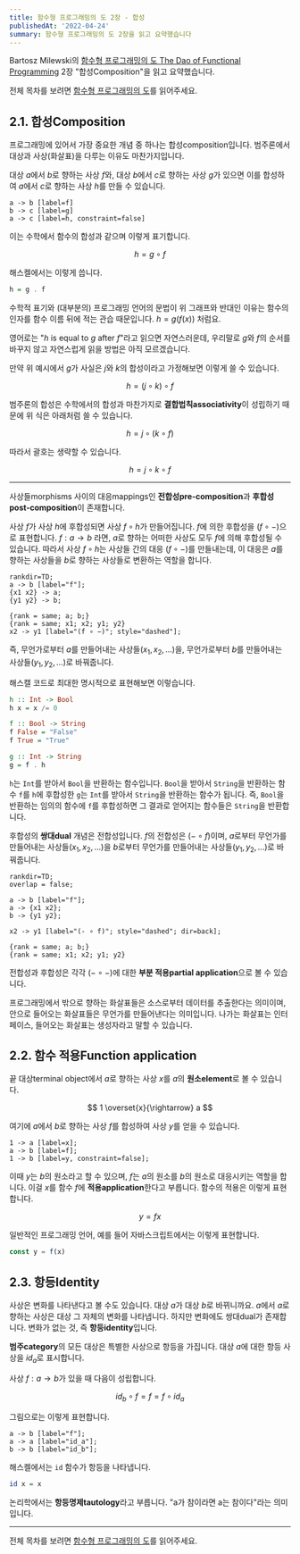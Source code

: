 ```yaml
---
title: 함수형 프로그래밍의 도 2장 - 합성
publishedAt: '2022-04-24'
summary: 함수형 프로그래밍의 도 2장을 읽고 요약했습니다
---
```


Bartosz Milewski의 [함수형 프로그래밍의 도 The Dao of Functional
Programming](https://github.com/BartoszMilewski/Publications/tree/master/TheDaoOfFP)
2장 "합성Composition"을 읽고 요약했습니다.

전체 목차를 보려면 [함수형 프로그래밍의 도](/posts/dao-fp)를 읽어주세요.

## 2.1. 합성Composition

프로그래밍에 있어서 가장 중요한 개념 중 하나는 합성composition입니다. 범주론에서 대상과
사상(화살표)을 다루는 이유도 마찬가지입니다.

대상 $a$에서 $b$로 향하는 사상 $f$와, 대상 $b$에서 $c$로 향하는 사상 $g$가 있으면 이를
합성하여 $a$에서 $c$로 향하는 사상 $h$를 만들 수 있습니다.

```render-category
a -> b [label=f]
b -> c [label=g]
a -> c [label=h, constraint=false]
```

이는 수학에서 함수의 합성과 같으며 이렇게 표기합니다.

$$
h = g \circ f
$$

해스켈에서는 이렇게 씁니다.

```haskell
h = g . f
```

수학적 표기와 (대부분의) 프로그래밍 언어의 문법이 위 그래프와 반대인 이유는 함수의 인자를 함수
이름 뒤에 적는 관습 때문입니다. $h = g(f(x))$ 처럼요.

영어로는 "$h$ is equal to $g$ after $f$"라고 읽으면 자연스러운데, 우리말로 $g$와 $f$의
순서를 바꾸지 않고 자연스럽게 읽을 방법은 아직 모르겠습니다.

만약 위 예시에서 $g$가 사실은 $j$와 $k$의 합성이라고 가정해보면 이렇게 쓸 수 있습니다.

$$
h = (j \circ k) \circ f
$$

범주론의 합성은 수학에서의 합성과 마찬가지로 **결합법칙associativity**이 성립하기 때문에
위 식은 아래처럼 쓸 수 있습니다.

$$
h = j \circ (k \circ f)
$$

따라서 괄호는 생략할 수 있습니다.

$$
h = j \circ k \circ f
$$

---

사상들morphisms 사이의 대응mappings인 **전합성pre-composition**과
**후합성post-composition**이 존재합니다.

사상 $f$가 사상 $h$에 후합성되면 사상 $f \circ h$가 만들어집니다. $f$에 의한 후합성을
$(f \circ -)$으로 표현합니다. $f: a \rightarrow b$ 라면, $a$로 향하는 어떠한 사상도
모두 $f$에 의해 후합성될 수 있습니다. 따라서 사상 $f \circ h$는 사상들 간의 대응
$(f \circ -)$를 만들내는데, 이 대응은 $a$를 향하는 사상들을 $b$로 향하는 사상들로 변환하는
역할을 합니다.

```render-category
rankdir=TD;
a -> b [label="f"];
{x1 x2} -> a;
{y1 y2} -> b;

{rank = same; a; b;}
{rank = same; x1; x2; y1; y2}
x2 -> y1 [label="(f ∘ −)"; style="dashed"];
```

즉, 무언가로부터 $a$를 만들어내는 사상들($x_1, x_2, ...$)을, 무언가로부터 $b$를 만들어내는
사상들($y_1, y_2, ...$)로 바꿔줍니다.

해스캘 코드로 최대한 명시적으로 표현해보면 이렇습니다.

```haskell
h :: Int -> Bool
h x = x /= 0

f :: Bool -> String
f False = "False"
f True = "True"

g :: Int -> String
g = f . h
```

`h`는 `Int`를 받아서 `Bool`을 반환하는 함수입니다. `Bool`을 받아서 `String`을 반환하는
함수 `f`를 `h`에 후합성한 `g`는 `Int`를 받아서 `String`을 반환하는 함수가 됩니다.
즉, `Bool`을 반환하는 임의의 함수에 `f`를 후합성하면 그 결과로 얻어지는 함수들은 `String`을
반환합니다.

후합성의 **쌍대dual** 개념은 전합성입니다. $f$의 전합성은 $(- \circ f)$이며, $a$로부터
무언가를 만들어내는 사상들($x_1, x_2, ...$)을 $b$로부터 무언가를 만들어내는
사상들($y_1, y_2, ...$)로 바꿔줍니다.

```render-category
rankdir=TD;
overlap = false;

a -> b [label="f"];
a -> {x1 x2};
b -> {y1 y2};

x2 -> y1 [label="(- ∘ f)"; style="dashed"; dir=back];

{rank = same; a; b;}
{rank = same; x1; x2; y1; y2}
```

전합성과 후합성은 각각 $(- \circ -)$에 대한 **부분 적용partial application**으로 볼 수
있습니다.

프로그래밍에서 밖으로 향하는 화살표들은 소스로부터 데이터를 추출한다는 의미이며, 안으로 들어오는
화살표들은 무언가를 만들어낸다는 의미입니다. 나가는 화살표는 인터페이스, 들어오는 화살표는
생성자라고 말할 수 있습니다.

## 2.2. 함수 적용Function application

끝 대상terminal object에서 $a$로 향하는 사상 $x$를 $a$의 **원소element**로 볼 수
있습니다.

$$
1 \overset{x}{\rightarrow} a
$$

여기에 $a$에서 $b$로 향하는 사상 $f$를 합성하여 사상 $y$를 얻을 수 있습니다.

```render-category
1 -> a [label=x];
a -> b [label=f];
1 -> b [label=y, constraint=false];
```

이때 $y$는 $b$의 원소라고 할 수 있으며, $f$는 $a$의 원소를 $b$의 원소로 대응시키는 역할을
합니다. 이걸 $x$를 함수 $f$에 **적용application**한다고 부릅니다. 함수의 적용은 이렇게
표현합니다.

$$
y = fx
$$

일반적인 프로그래밍 언어, 예를 들어 자바스크립트에서는 이렇게 표현합니다.

```javascript
const y = f(x)
```

## 2.3. 항등Identity

사상은 변화를 나타낸다고 볼 수도 있습니다. 대상 $a$가 대상 $b$로 바뀌니까요. $a$에서 $a$로
향하는 사상은 대상 그 자체의 변화를 나타냅니다. 하지만 변화에도 쌍대dual가 존재합니다. 변화가
없는 것, 즉 **항등identity**입니다.

**범주category**의 모든 대상은 특별한 사상으로 항등을 가집니다. 대상 $a$에 대한 항등 사상을
$id_a$로 표시합니다.

사상 $f: a \rightarrow b$가 있을 때 다음이 성립합니다.

$$
id_b \circ f = f = f \circ id_a
$$

그림으로는 이렇게 표현합니다.

```render-category
a -> b [label="f"];
a -> a [label="id_a"];
b -> b [label="id_b"];
```

해스켈에서는 `id` 함수가 항등을 나타냅니다.

```haskell
id x = x
```

논리학에서는 **항등명제tautology**라고 부릅니다. "a가 참이라면 a는 참이다"라는 의미입니다.

---

전체 목차를 보려면 [함수형 프로그래밍의 도](/posts/dao-fp)를 읽어주세요.
